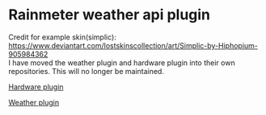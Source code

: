 # Rainmeter weather api plugin
Credit for example skin(simplic): https://www.deviantart.com/lostskinscollection/art/Simplic-by-Hiphopium-905984362  
I have moved the weather plugin and hardware plugin into their own repositories. This will no longer be maintained.

[Hardware plugin](https://github.com/cperryoh/HardwarePluginRainmeter)

[Weather plugin](https://github.com/cperryoh/WeatherPluginRainmeter)
